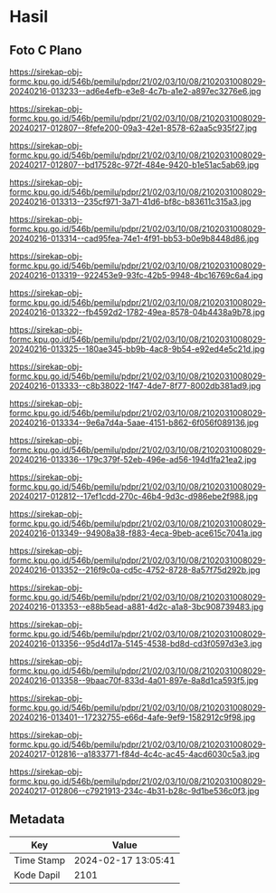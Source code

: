 # Hasil

## Foto C Plano

https://sirekap-obj-formc.kpu.go.id/546b/pemilu/pdpr/21/02/03/10/08/2102031008029-20240216-013233--ad6e4efb-e3e8-4c7b-a1e2-a897ec3276e6.jpg

https://sirekap-obj-formc.kpu.go.id/546b/pemilu/pdpr/21/02/03/10/08/2102031008029-20240217-012807--8fefe200-09a3-42e1-8578-62aa5c935f27.jpg

https://sirekap-obj-formc.kpu.go.id/546b/pemilu/pdpr/21/02/03/10/08/2102031008029-20240217-012807--bd17528c-972f-484e-9420-b1e51ac5ab69.jpg

https://sirekap-obj-formc.kpu.go.id/546b/pemilu/pdpr/21/02/03/10/08/2102031008029-20240216-013313--235cf971-3a71-41d6-bf8c-b83611c315a3.jpg

https://sirekap-obj-formc.kpu.go.id/546b/pemilu/pdpr/21/02/03/10/08/2102031008029-20240216-013314--cad95fea-74e1-4f91-bb53-b0e9b8448d86.jpg

https://sirekap-obj-formc.kpu.go.id/546b/pemilu/pdpr/21/02/03/10/08/2102031008029-20240216-013319--922453e9-93fc-42b5-9948-4bc16769c6a4.jpg

https://sirekap-obj-formc.kpu.go.id/546b/pemilu/pdpr/21/02/03/10/08/2102031008029-20240216-013322--fb4592d2-1782-49ea-8578-04b4438a9b78.jpg

https://sirekap-obj-formc.kpu.go.id/546b/pemilu/pdpr/21/02/03/10/08/2102031008029-20240216-013325--180ae345-bb9b-4ac8-9b54-e92ed4e5c21d.jpg

https://sirekap-obj-formc.kpu.go.id/546b/pemilu/pdpr/21/02/03/10/08/2102031008029-20240216-013333--c8b38022-1f47-4de7-8f77-8002db381ad9.jpg

https://sirekap-obj-formc.kpu.go.id/546b/pemilu/pdpr/21/02/03/10/08/2102031008029-20240216-013334--9e6a7d4a-5aae-4151-b862-6f056f089136.jpg

https://sirekap-obj-formc.kpu.go.id/546b/pemilu/pdpr/21/02/03/10/08/2102031008029-20240216-013336--179c379f-52eb-496e-ad56-194d1fa21ea2.jpg

https://sirekap-obj-formc.kpu.go.id/546b/pemilu/pdpr/21/02/03/10/08/2102031008029-20240217-012812--17ef1cdd-270c-46b4-9d3c-d986ebe2f988.jpg

https://sirekap-obj-formc.kpu.go.id/546b/pemilu/pdpr/21/02/03/10/08/2102031008029-20240216-013349--94908a38-f883-4eca-9beb-ace615c7041a.jpg

https://sirekap-obj-formc.kpu.go.id/546b/pemilu/pdpr/21/02/03/10/08/2102031008029-20240216-013352--216f9c0a-cd5c-4752-8728-8a57f75d292b.jpg

https://sirekap-obj-formc.kpu.go.id/546b/pemilu/pdpr/21/02/03/10/08/2102031008029-20240216-013353--e88b5ead-a881-4d2c-a1a8-3bc908739483.jpg

https://sirekap-obj-formc.kpu.go.id/546b/pemilu/pdpr/21/02/03/10/08/2102031008029-20240216-013356--95d4d17a-5145-4538-bd8d-cd3f0597d3e3.jpg

https://sirekap-obj-formc.kpu.go.id/546b/pemilu/pdpr/21/02/03/10/08/2102031008029-20240216-013358--9baac70f-833d-4a01-897e-8a8d1ca593f5.jpg

https://sirekap-obj-formc.kpu.go.id/546b/pemilu/pdpr/21/02/03/10/08/2102031008029-20240216-013401--17232755-e66d-4afe-9ef9-1582912c9f98.jpg

https://sirekap-obj-formc.kpu.go.id/546b/pemilu/pdpr/21/02/03/10/08/2102031008029-20240217-012816--a1833771-f84d-4c4c-ac45-4acd6030c5a3.jpg

https://sirekap-obj-formc.kpu.go.id/546b/pemilu/pdpr/21/02/03/10/08/2102031008029-20240217-012806--c7921913-234c-4b31-b28c-9d1be536c0f3.jpg


## Metadata

| Key        | Value               |
| ---------- | ------------------- |
| Time Stamp | 2024-02-17 13:05:41 |
| Kode Dapil | 2101                |




